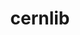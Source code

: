 ---
title: "cernlib"
layout: cache
categories: [package, develop]
meta: {"compilers": ["gcc@11.4.0", "gcc@13.2.0"], "num_specs": 55, "num_specs_by_stack": {"hep": 55, "root": 55}, "oss": ["ubuntu22.04", "ubuntu24.04"], "platforms": ["linux"], "stacks": ["hep", "root"], "targets": ["x86_64_v3"], "versions": ["2023.08.14.0-free"]}
spec_details: [{"compiler": "gcc@11.4.0", "hash": "276kgvndss3a4rqehal3btcts66vq23c", "os": "ubuntu22.04", "platform": "linux", "size": "-", "stacks": ["hep", "root"], "target": "x86_64_v3", "variants": ["build_system=cmake", "build_type=Release", "generator=make", "~ipo", "+shared"], "versions": ["2023.08.14.0-free"]}, {"compiler": "gcc@11.4.0", "hash": "2bbiyytrcgjuoe37ef74jikjgm2btve4", "os": "ubuntu22.04", "platform": "linux", "size": "-", "stacks": ["hep", "root"], "target": "x86_64_v3", "variants": ["build_system=cmake", "build_type=Release", "generator=make", "~ipo", "+shared"], "versions": ["2023.08.14.0-free"]}, {"compiler": "gcc@11.4.0", "hash": "2hkn3meeu34ac4zdk66rwgxdvlha7rkm", "os": "ubuntu22.04", "platform": "linux", "size": "-", "stacks": ["hep", "root"], "target": "x86_64_v3", "variants": ["build_system=cmake", "build_type=Release", "generator=make", "~ipo", "+shared"], "versions": ["2023.08.14.0-free"]}, {"compiler": "gcc@11.4.0", "hash": "2j73ajke65v7lpjjcuuy5iziqak64veq", "os": "ubuntu22.04", "platform": "linux", "size": "-", "stacks": ["hep", "root"], "target": "x86_64_v3", "variants": ["build_system=cmake", "build_type=Release", "generator=make", "~ipo", "+shared"], "versions": ["2023.08.14.0-free"]}, {"compiler": "gcc@11.4.0", "hash": "3g74oszy6ye4z3y7civuid6kadiacphv", "os": "ubuntu22.04", "platform": "linux", "size": "-", "stacks": ["hep", "root"], "target": "x86_64_v3", "variants": ["build_system=cmake", "build_type=Release", "generator=make", "~ipo", "+shared"], "versions": ["2023.08.14.0-free"]}, {"compiler": "gcc@11.4.0", "hash": "3uqvqbedx6hv2zv23va5xwu2yktaz3nl", "os": "ubuntu22.04", "platform": "linux", "size": "-", "stacks": ["hep", "root"], "target": "x86_64_v3", "variants": ["build_system=cmake", "build_type=Release", "generator=make", "~ipo", "+shared"], "versions": ["2023.08.14.0-free"]}, {"compiler": "gcc@13.2.0", "hash": "45zj2hdaq3nt3jhtwvxjc75u4xx2pz2n", "os": "ubuntu24.04", "platform": "linux", "size": "-", "stacks": ["hep", "root"], "target": "x86_64_v3", "variants": ["build_system=cmake", "build_type=Release", "generator=make", "~ipo", "+shared"], "versions": ["2023.08.14.0-free"]}, {"compiler": "gcc@11.4.0", "hash": "4ktxlidqkv2zykkjclzfuzx6au5pmv5r", "os": "ubuntu22.04", "platform": "linux", "size": "-", "stacks": ["hep", "root"], "target": "x86_64_v3", "variants": ["build_system=cmake", "build_type=Release", "generator=make", "~ipo", "+shared"], "versions": ["2023.08.14.0-free"]}, {"compiler": "gcc@13.2.0", "hash": "4u5d2ltqae2l3hxreps7gsfrqcdw6r3c", "os": "ubuntu24.04", "platform": "linux", "size": "-", "stacks": ["hep", "root"], "target": "x86_64_v3", "variants": ["build_system=cmake", "build_type=Release", "generator=make", "~ipo", "+shared"], "versions": ["2023.08.14.0-free"]}, {"compiler": "gcc@11.4.0", "hash": "5hskyaluimxm5nqn54kqpvih5sisbjf6", "os": "ubuntu22.04", "platform": "linux", "size": "-", "stacks": ["hep", "root"], "target": "x86_64_v3", "variants": ["build_system=cmake", "build_type=Release", "generator=make", "~ipo", "+shared"], "versions": ["2023.08.14.0-free"]}, {"compiler": "gcc@11.4.0", "hash": "5t4wa3ev4uegmqexpmfkhwp6ix4phrjm", "os": "ubuntu22.04", "platform": "linux", "size": "-", "stacks": ["hep", "root"], "target": "x86_64_v3", "variants": ["build_system=cmake", "build_type=Release", "generator=make", "~ipo", "+shared"], "versions": ["2023.08.14.0-free"]}, {"compiler": "gcc@13.2.0", "hash": "aa22cjoykd44khi3fml2ijatx7xoraki", "os": "ubuntu24.04", "platform": "linux", "size": "-", "stacks": ["hep", "root"], "target": "x86_64_v3", "variants": ["build_system=cmake", "build_type=Release", "generator=make", "~ipo", "+shared"], "versions": ["2023.08.14.0-free"]}, {"compiler": "gcc@11.4.0", "hash": "b4k6rxzybcs623w5axupk2liln6tioaq", "os": "ubuntu22.04", "platform": "linux", "size": "-", "stacks": ["hep", "root"], "target": "x86_64_v3", "variants": ["build_system=cmake", "build_type=Release", "generator=make", "~ipo", "+shared"], "versions": ["2023.08.14.0-free"]}, {"compiler": "gcc@11.4.0", "hash": "bm7czzgnnycpr24g3ae4xd3oyyaf56bb", "os": "ubuntu22.04", "platform": "linux", "size": "-", "stacks": ["hep", "root"], "target": "x86_64_v3", "variants": ["build_system=cmake", "build_type=Release", "generator=make", "~ipo", "+shared"], "versions": ["2023.08.14.0-free"]}, {"compiler": "gcc@13.2.0", "hash": "cyywgkians7nxif76iv2vawbyqzk5m2k", "os": "ubuntu24.04", "platform": "linux", "size": "-", "stacks": ["hep", "root"], "target": "x86_64_v3", "variants": ["build_system=cmake", "build_type=Release", "generator=make", "~ipo", "+shared"], "versions": ["2023.08.14.0-free"]}, {"compiler": "gcc@11.4.0", "hash": "dyggoiog4hyiqvhzhjxcrvwxc6jtqule", "os": "ubuntu22.04", "platform": "linux", "size": "-", "stacks": ["hep", "root"], "target": "x86_64_v3", "variants": ["build_system=cmake", "build_type=Release", "generator=make", "~ipo", "+shared"], "versions": ["2023.08.14.0-free"]}, {"compiler": "gcc@13.2.0", "hash": "e7dqbue7de74ht5y2rm7sh2ibvdgjsgd", "os": "ubuntu24.04", "platform": "linux", "size": "-", "stacks": ["hep", "root"], "target": "x86_64_v3", "variants": ["build_system=cmake", "build_type=Release", "generator=make", "~ipo", "+shared"], "versions": ["2023.08.14.0-free"]}, {"compiler": "gcc@11.4.0", "hash": "ecy7jtahu3n3urq7q4jrlmyf2lbtfzu2", "os": "ubuntu22.04", "platform": "linux", "size": "-", "stacks": ["hep", "root"], "target": "x86_64_v3", "variants": ["build_system=cmake", "build_type=Release", "generator=make", "~ipo", "+shared"], "versions": ["2023.08.14.0-free"]}, {"compiler": "gcc@11.4.0", "hash": "esxm5pzbtmjljnlmlp27nnzovug77ib6", "os": "ubuntu22.04", "platform": "linux", "size": "-", "stacks": ["hep", "root"], "target": "x86_64_v3", "variants": ["build_system=cmake", "build_type=Release", "generator=make", "~ipo", "+shared"], "versions": ["2023.08.14.0-free"]}, {"compiler": "gcc@13.2.0", "hash": "f65zaas5e7r6te5xr5ic5ihydm6a3jbv", "os": "ubuntu24.04", "platform": "linux", "size": "-", "stacks": ["hep", "root"], "target": "x86_64_v3", "variants": ["build_system=cmake", "build_type=Release", "generator=make", "~ipo", "+shared"], "versions": ["2023.08.14.0-free"]}, {"compiler": "gcc@11.4.0", "hash": "f7egz2ee7rm7m3ogsyyojl4g7gjxvmlb", "os": "ubuntu22.04", "platform": "linux", "size": "-", "stacks": ["hep", "root"], "target": "x86_64_v3", "variants": ["build_system=cmake", "build_type=Release", "generator=make", "~ipo", "+shared"], "versions": ["2023.08.14.0-free"]}, {"compiler": "gcc@11.4.0", "hash": "gjktw5gl3kxaepckkdreprlhde3smvyu", "os": "ubuntu22.04", "platform": "linux", "size": "-", "stacks": ["hep", "root"], "target": "x86_64_v3", "variants": ["build_system=cmake", "build_type=Release", "generator=make", "~ipo", "+shared"], "versions": ["2023.08.14.0-free"]}, {"compiler": "gcc@13.2.0", "hash": "gokl4kir6jznucgayyt25fize6rjvcym", "os": "ubuntu24.04", "platform": "linux", "size": "-", "stacks": ["hep", "root"], "target": "x86_64_v3", "variants": ["build_system=cmake", "build_type=Release", "generator=make", "~ipo", "+shared"], "versions": ["2023.08.14.0-free"]}, {"compiler": "gcc@11.4.0", "hash": "gu5dth6hlf265oprfccvvi3cl4f4ib2i", "os": "ubuntu22.04", "platform": "linux", "size": "-", "stacks": ["hep", "root"], "target": "x86_64_v3", "variants": ["build_system=cmake", "build_type=Release", "generator=make", "~ipo", "+shared"], "versions": ["2023.08.14.0-free"]}, {"compiler": "gcc@11.4.0", "hash": "hbjzrmh52sioleeufbvswvg3llfxbniq", "os": "ubuntu22.04", "platform": "linux", "size": "-", "stacks": ["hep", "root"], "target": "x86_64_v3", "variants": ["build_system=cmake", "build_type=Release", "generator=make", "~ipo", "+shared"], "versions": ["2023.08.14.0-free"]}, {"compiler": "gcc@13.2.0", "hash": "ikj3z4wktzx2rirqijfhy4mrteaffcef", "os": "ubuntu24.04", "platform": "linux", "size": "-", "stacks": ["hep", "root"], "target": "x86_64_v3", "variants": ["build_system=cmake", "build_type=Release", "generator=make", "~ipo", "+shared"], "versions": ["2023.08.14.0-free"]}, {"compiler": "gcc@11.4.0", "hash": "jqmbr4u7k5ebaundtrll5mhvhx2r5kxi", "os": "ubuntu22.04", "platform": "linux", "size": "-", "stacks": ["hep", "root"], "target": "x86_64_v3", "variants": ["build_system=cmake", "build_type=Release", "generator=make", "~ipo", "+shared"], "versions": ["2023.08.14.0-free"]}, {"compiler": "gcc@11.4.0", "hash": "k5o2ooruysuaedazqlmleyqdg2ig7xve", "os": "ubuntu22.04", "platform": "linux", "size": "-", "stacks": ["hep", "root"], "target": "x86_64_v3", "variants": ["build_system=cmake", "build_type=Release", "generator=make", "~ipo", "+shared"], "versions": ["2023.08.14.0-free"]}, {"compiler": "gcc@13.2.0", "hash": "laplieq7x5qxm44r6vhf6wnapz47axbi", "os": "ubuntu24.04", "platform": "linux", "size": "-", "stacks": ["hep", "root"], "target": "x86_64_v3", "variants": ["build_system=cmake", "build_type=Release", "generator=make", "~ipo", "+shared"], "versions": ["2023.08.14.0-free"]}, {"compiler": "gcc@13.2.0", "hash": "le26uqwda7ecmioa24yk67tgbdamhh26", "os": "ubuntu24.04", "platform": "linux", "size": "-", "stacks": ["hep", "root"], "target": "x86_64_v3", "variants": ["build_system=cmake", "build_type=Release", "generator=make", "~ipo", "+shared"], "versions": ["2023.08.14.0-free"]}, {"compiler": "gcc@11.4.0", "hash": "lrx7wqwnvr7hnulap37fyyyfgjbmzlpf", "os": "ubuntu22.04", "platform": "linux", "size": "-", "stacks": ["hep", "root"], "target": "x86_64_v3", "variants": ["build_system=cmake", "build_type=Release", "generator=make", "~ipo", "+shared"], "versions": ["2023.08.14.0-free"]}, {"compiler": "gcc@11.4.0", "hash": "lumyskhamqwctdjshyu7rzmc5eom6eid", "os": "ubuntu22.04", "platform": "linux", "size": "-", "stacks": ["hep", "root"], "target": "x86_64_v3", "variants": ["build_system=cmake", "build_type=Release", "generator=make", "~ipo", "+shared"], "versions": ["2023.08.14.0-free"]}, {"compiler": "gcc@11.4.0", "hash": "ly55cxof26wcjhyxqgznx6b32ecnpmqq", "os": "ubuntu22.04", "platform": "linux", "size": "-", "stacks": ["hep", "root"], "target": "x86_64_v3", "variants": ["build_system=cmake", "build_type=Release", "generator=make", "~ipo", "+shared"], "versions": ["2023.08.14.0-free"]}, {"compiler": "gcc@13.2.0", "hash": "m2yexvxqjkhzw64q3bwnqufjybjpwfws", "os": "ubuntu24.04", "platform": "linux", "size": "-", "stacks": ["hep", "root"], "target": "x86_64_v3", "variants": ["build_system=cmake", "build_type=Release", "generator=make", "~ipo", "+shared"], "versions": ["2023.08.14.0-free"]}, {"compiler": "gcc@13.2.0", "hash": "mev6xns6agr5yy4dcjwjdnsvedm3yeik", "os": "ubuntu24.04", "platform": "linux", "size": "-", "stacks": ["hep", "root"], "target": "x86_64_v3", "variants": ["build_system=cmake", "build_type=Release", "generator=make", "~ipo", "+shared"], "versions": ["2023.08.14.0-free"]}, {"compiler": "gcc@11.4.0", "hash": "mu2pqe5ib6hujgwbc62n77lsxzcga66q", "os": "ubuntu22.04", "platform": "linux", "size": "-", "stacks": ["hep", "root"], "target": "x86_64_v3", "variants": ["build_system=cmake", "build_type=Release", "generator=make", "~ipo", "+shared"], "versions": ["2023.08.14.0-free"]}, {"compiler": "gcc@13.2.0", "hash": "p4ba4dswpzspiivbel3blqlb4no4crqx", "os": "ubuntu24.04", "platform": "linux", "size": "-", "stacks": ["hep", "root"], "target": "x86_64_v3", "variants": ["build_system=cmake", "build_type=Release", "generator=make", "~ipo", "+shared"], "versions": ["2023.08.14.0-free"]}, {"compiler": "gcc@11.4.0", "hash": "pz5huptpohkocefgg4qon6qrxyvimmdh", "os": "ubuntu22.04", "platform": "linux", "size": "-", "stacks": ["hep", "root"], "target": "x86_64_v3", "variants": ["build_system=cmake", "build_type=Release", "generator=make", "~ipo", "+shared"], "versions": ["2023.08.14.0-free"]}, {"compiler": "gcc@11.4.0", "hash": "r456vr3cl3whhin4giynlezyj47eav5o", "os": "ubuntu22.04", "platform": "linux", "size": "-", "stacks": ["hep", "root"], "target": "x86_64_v3", "variants": ["build_system=cmake", "build_type=Release", "generator=make", "~ipo", "+shared"], "versions": ["2023.08.14.0-free"]}, {"compiler": "gcc@11.4.0", "hash": "rhiaxbx4kakchnmfbxhxe4o5zoa56zvy", "os": "ubuntu22.04", "platform": "linux", "size": "-", "stacks": ["hep", "root"], "target": "x86_64_v3", "variants": ["build_system=cmake", "build_type=Release", "generator=make", "~ipo", "+shared"], "versions": ["2023.08.14.0-free"]}, {"compiler": "gcc@11.4.0", "hash": "sobrcb3dtva56efas5vbnx64xtjehdud", "os": "ubuntu22.04", "platform": "linux", "size": "-", "stacks": ["hep", "root"], "target": "x86_64_v3", "variants": ["build_system=cmake", "build_type=Release", "generator=make", "~ipo", "+shared"], "versions": ["2023.08.14.0-free"]}, {"compiler": "gcc@13.2.0", "hash": "sqscledb5slkz5tzknq4cwsrhis7lrzn", "os": "ubuntu24.04", "platform": "linux", "size": "-", "stacks": ["hep", "root"], "target": "x86_64_v3", "variants": ["build_system=cmake", "build_type=Release", "generator=make", "~ipo", "+shared"], "versions": ["2023.08.14.0-free"]}, {"compiler": "gcc@11.4.0", "hash": "swa3rpvoftscwzwbarhtxqwe2q6zdwez", "os": "ubuntu22.04", "platform": "linux", "size": "-", "stacks": ["hep", "root"], "target": "x86_64_v3", "variants": ["build_system=cmake", "build_type=Release", "generator=make", "~ipo", "+shared"], "versions": ["2023.08.14.0-free"]}, {"compiler": "gcc@13.2.0", "hash": "szjo5zfcn32hw7zhlggcfl2hzwzmxp4e", "os": "ubuntu24.04", "platform": "linux", "size": "-", "stacks": ["hep", "root"], "target": "x86_64_v3", "variants": ["build_system=cmake", "build_type=Release", "generator=make", "~ipo", "+shared"], "versions": ["2023.08.14.0-free"]}, {"compiler": "gcc@11.4.0", "hash": "t6u6as2mbmeuss2ebcu6jqkelbj5sl36", "os": "ubuntu22.04", "platform": "linux", "size": "-", "stacks": ["hep", "root"], "target": "x86_64_v3", "variants": ["build_system=cmake", "build_type=Release", "generator=make", "~ipo", "+shared"], "versions": ["2023.08.14.0-free"]}, {"compiler": "gcc@11.4.0", "hash": "t7wjawkfmmiagyywozuq3egouguzr6pq", "os": "ubuntu22.04", "platform": "linux", "size": "-", "stacks": ["hep", "root"], "target": "x86_64_v3", "variants": ["build_system=cmake", "build_type=Release", "generator=make", "~ipo", "+shared"], "versions": ["2023.08.14.0-free"]}, {"compiler": "gcc@11.4.0", "hash": "tajd3rfyc5zr4iapl4b2kn5zpox5kc2l", "os": "ubuntu22.04", "platform": "linux", "size": "-", "stacks": ["hep", "root"], "target": "x86_64_v3", "variants": ["build_system=cmake", "build_type=Release", "generator=make", "~ipo", "+shared"], "versions": ["2023.08.14.0-free"]}, {"compiler": "gcc@11.4.0", "hash": "tblpqgtijgv4x5wrxbnyhuvbv2uqr57b", "os": "ubuntu22.04", "platform": "linux", "size": "-", "stacks": ["hep", "root"], "target": "x86_64_v3", "variants": ["build_system=cmake", "build_type=Release", "generator=make", "~ipo", "+shared"], "versions": ["2023.08.14.0-free"]}, {"compiler": "gcc@11.4.0", "hash": "tkqmykomjmeugply2i6deetpl7t3hxnp", "os": "ubuntu22.04", "platform": "linux", "size": "-", "stacks": ["hep", "root"], "target": "x86_64_v3", "variants": ["build_system=cmake", "build_type=Release", "generator=make", "~ipo", "+shared"], "versions": ["2023.08.14.0-free"]}, {"compiler": "gcc@13.2.0", "hash": "ufrhapm7wtbmbi2wnunu6sw4qvpszre6", "os": "ubuntu24.04", "platform": "linux", "size": "-", "stacks": ["hep", "root"], "target": "x86_64_v3", "variants": ["build_system=cmake", "build_type=Release", "generator=make", "~ipo", "+shared"], "versions": ["2023.08.14.0-free"]}, {"compiler": "gcc@11.4.0", "hash": "vvdf7tcwwdfbu5i3rzovi43qstkd7rb2", "os": "ubuntu22.04", "platform": "linux", "size": "-", "stacks": ["hep", "root"], "target": "x86_64_v3", "variants": ["build_system=cmake", "build_type=Release", "generator=make", "~ipo", "+shared"], "versions": ["2023.08.14.0-free"]}, {"compiler": "gcc@13.2.0", "hash": "wujp7wlqwdyum6ujtkwhec32mvgse3ck", "os": "ubuntu24.04", "platform": "linux", "size": "-", "stacks": ["hep", "root"], "target": "x86_64_v3", "variants": ["build_system=cmake", "build_type=Release", "generator=make", "~ipo", "+shared"], "versions": ["2023.08.14.0-free"]}, {"compiler": "gcc@11.4.0", "hash": "xrqjikuhhgy7yucsstenlofzbg4q5dxk", "os": "ubuntu22.04", "platform": "linux", "size": "-", "stacks": ["hep", "root"], "target": "x86_64_v3", "variants": ["build_system=cmake", "build_type=Release", "generator=make", "~ipo", "+shared"], "versions": ["2023.08.14.0-free"]}, {"compiler": "gcc@11.4.0", "hash": "y6af2xp6oas2k6amvrzs22wwg4znd44j", "os": "ubuntu22.04", "platform": "linux", "size": "-", "stacks": ["hep", "root"], "target": "x86_64_v3", "variants": ["build_system=cmake", "build_type=Release", "generator=make", "~ipo", "+shared"], "versions": ["2023.08.14.0-free"]}, {"compiler": "gcc@13.2.0", "hash": "zrvgfjckmqdok6eg66j5kzkzovvflv2o", "os": "ubuntu24.04", "platform": "linux", "size": "-", "stacks": ["hep", "root"], "target": "x86_64_v3", "variants": ["build_system=cmake", "build_type=Release", "generator=make", "~ipo", "+shared"], "versions": ["2023.08.14.0-free"]}]
---